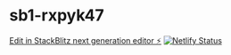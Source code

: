 # sb1-rxpyk47
[Edit in StackBlitz next generation editor ⚡️](https://stackblitz.com/~/github.com/Elton8278/sb1-rxpykg47)
[![Netlify Status](https://api.netlify.com/api/v1/badges/6b764c09-6865-4491-a77f-fa329b5d3619/deploy-status)](https://app.netlify.com/sites/bazamplatform/deploys)
